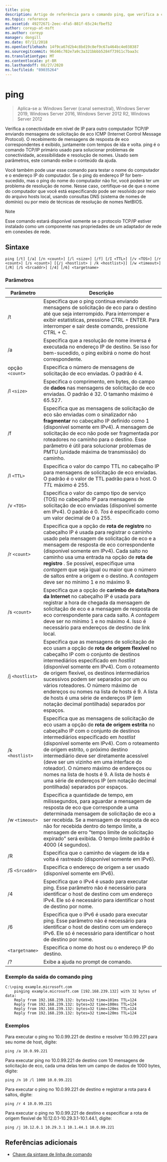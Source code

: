 ```yaml
---
title: ping
description: Artigo de referência para o comando ping, que verifica a conectividade de rede.
ms.topic: reference
ms.assetid: 49272671-2eec-4fa5-881f-65c24cfbef52
author: coreyp-at-msft
ms.author: coreyp
manager: dongill
ms.date: 07/11/2018
ms.openlocfilehash: 14f9ca67d2b4c8bd19c8ef9c67a464bc4e038387
ms.sourcegitcommit: 96d46c702e7a9c3a321bbbb5284f73911c7baa3c
ms.translationtype: MT
ms.contentlocale: pt-BR
ms.lasthandoff: 08/27/2020
ms.locfileid: "89035264"
---
```

# <a name="ping"></a>ping

> Aplica-se a: Windows Server (canal semestral), Windows Server 2019, Windows Server 2016, Windows Server 2012 R2, Windows Server 2012

Verifica a conectividade em nível de IP para outro computador TCP/IP enviando mensagens de solicitação de eco ICMP (Internet Control Message Protocol). O recebimento de mensagens de resposta de eco correspondentes é exibido, juntamente com tempos de ida e volta. ping é o comando TCP/IP primário usado para solucionar problemas de conectividade, acessibilidade e resolução de nomes. Usado sem parâmetros, este comando exibe o conteúdo da ajuda.

Você também pode usar esse comando para testar o nome do computador e o endereço IP do computador. Se o ping do endereço IP for bem-sucedido, mas o ping do nome do computador não for, você poderá ter um problema de resolução de nome. Nesse caso, certifique-se de que o nome do computador que você está especificando pode ser resolvido por meio do arquivo hosts local, usando consultas DNS (sistema de nomes de domínio) ou por meio de técnicas de resolução de nomes NetBIOS.

> [!NOTE]
> Esse comando estará disponível somente se o protocolo TCP/IP estiver instalado como um componente nas propriedades de um adaptador de rede em conexões de rede.

## <a name="syntax"></a>Sintaxe

```
ping [/t] [/a] [/n <count>] [/l <size>] [/f] [/I <TTL>] [/v <TOS>] [/r <count>] [/s <count>] [{/j <hostlist> | /k <hostlist>}] [/w <timeout>] [/R] [/S <Srcaddr>] [/4] [/6] <targetname>
```

### <a name="parameters"></a>Parâmetros

| Parâmetro | Descrição |
|--|--|
| /t | Especifica que o ping continua enviando mensagens de solicitação de eco para o destino até que seja interrompido. Para interromper e exibir estatísticas, pressione CTRL + ENTER. Para interromper e sair deste comando, pressione CTRL + C. |
| /a | Especifica que a resolução de nome inversa é executada no endereço IP de destino. Se isso for bem-sucedido, o ping exibirá o nome do host correspondente. |
| opção `<count>` | Especifica o número de mensagens de solicitação de eco enviadas. O padrão é 4. |
| /l `<size>` | Especifica o comprimento, em bytes, do campo de **dados** nas mensagens de solicitação de eco enviadas. O padrão é 32. O tamanho máximo é 65.527. |
| /f | Especifica que as mensagens de solicitação de eco são enviadas com o sinalizador não **fragmentar** no cabeçalho IP definido como 1 (disponível somente em IPv4). A mensagem de solicitação de eco não pode ser fragmentada por roteadores no caminho para o destino. Esse parâmetro é útil para solucionar problemas de PMTU (unidade máxima de transmissão) do caminho. |
| /I `<TTL>` | Especifica o valor do campo TTL no cabeçalho IP para mensagens de solicitação de eco enviadas. O padrão é o valor de TTL padrão para o host. O *TTL* máximo é 255. |
| /v `<TOS>` | Especifica o valor do campo tipo de serviço (TOS) no cabeçalho IP para mensagens de solicitação de eco enviadas (disponível somente em IPv4). O padrão é 0. *Tos* é especificado como um valor decimal de 0 a 255. |
| /r `<count>` | Especifica que a opção de **rota de registro** no cabeçalho IP é usada para registrar o caminho usado pela mensagem de solicitação de eco e a mensagem de resposta de eco correspondente (disponível somente em IPv4). Cada salto no caminho usa uma entrada na opção de **rota de registro** . Se possível, especifique uma *contagem* que seja igual ou maior que o número de saltos entre a origem e o destino. A *contagem* deve ser no mínimo 1 e no máximo 9. |
| /s `<count>` | Especifica que a opção de **carimbo de data/hora da Internet** no cabeçalho IP é usada para registrar a hora de chegada da mensagem de solicitação de eco e a mensagem de resposta de eco correspondente para cada salto. A *contagem* deve ser no mínimo 1 e no máximo 4. Isso é necessário para endereços de destino de link local. |
| /j `<hostlist>` | Especifica que as mensagens de solicitação de eco usam a opção de **rota de origem flexível** no cabeçalho IP com o conjunto de destinos intermediários especificado em *hostlist* (disponível somente em IPv4). Com o roteamento de origem flexível, os destinos intermediários sucessivos podem ser separados por um ou vários roteadores. O número máximo de endereços ou nomes na lista de hosts é 9. A lista de hosts é uma série de endereços IP (em notação decimal pontilhada) separados por espaços. |
| /k `<hostlist>` | Especifica que as mensagens de solicitação de eco usam a opção de **rota de origem estrita** no cabeçalho IP com o conjunto de destinos intermediários especificado em *hostlist* (disponível somente em IPv4). Com o roteamento de origem estrito, o próximo destino intermediário deve ser diretamente acessível (deve ser um vizinho em uma interface do roteador). O número máximo de endereços ou nomes na lista de hosts é 9. A lista de hosts é uma série de endereços IP (em notação decimal pontilhada) separados por espaços. |
| /w `<timeout>` | Especifica a quantidade de tempo, em milissegundos, para aguardar a mensagem de resposta de eco que corresponde a uma determinada mensagem de solicitação de eco a ser recebida. Se a mensagem de resposta de eco não for recebida dentro do tempo limite, a mensagem de erro "tempo limite de solicitação expirado" será exibida. O tempo limite padrão é 4000 (4 segundos). |
| /R | Especifica que o caminho de viagem de ida e volta é rastreado (disponível somente em IPv6). |
| /S `<Srcaddr>` | Especifica o endereço de origem a ser usado (disponível somente em IPv6). |
| /4 | Especifica que o IPv4 é usado para executar ping. Esse parâmetro não é necessário para identificar o host de destino com um endereço IPv4. Ele só é necessário para identificar o host de destino por nome. |
| /6 | Especifica que o IPv6 é usado para executar ping. Esse parâmetro não é necessário para identificar o host de destino com um endereço IPv6. Ele só é necessário para identificar o host de destino por nome. |
| `<targetname>` | Especifica o nome do host ou o endereço IP do destino. |
| /? | Exibe a ajuda no prompt de comando. |

### <a name="example-of-the-ping-command-output"></a>Exemplo da saída do comando ping

```
C:\>ping example.microsoft.com
    pinging example.microsoft.com [192.168.239.132] with 32 bytes of data:
    Reply from 192.168.239.132: bytes=32 time=101ms TTL=124
    Reply from 192.168.239.132: bytes=32 time=100ms TTL=124
    Reply from 192.168.239.132: bytes=32 time=120ms TTL=124
    Reply from 192.168.239.132: bytes=32 time=120ms TTL=124
```

### <a name="examples"></a>Exemplos

Para executar o ping no 10.0.99.221 de destino e resolver 10.0.99.221 para seu nome de host, digite:

```
ping /a 10.0.99.221
```

Para executar ping no 10.0.99.221 de destino com 10 mensagens de solicitação de eco, cada uma delas tem um campo de dados de 1000 bytes, digite:

```
ping /n 10 /l 1000 10.0.99.221
```

Para executar o ping no 10.0.99.221 de destino e registrar a rota para 4 saltos, digite:

```
ping /r 4 10.0.99.221
```

Para executar o ping no 10.0.99.221 de destino e especificar a rota de origem flexível de 10.12.0.1-10.29.3.1-10.1.44.1, digite:

```
ping /j 10.12.0.1 10.29.3.1 10.1.44.1 10.0.99.221
```

## <a name="additional-references"></a>Referências adicionais

- [Chave da sintaxe de linha de comando](command-line-syntax-key.md)
